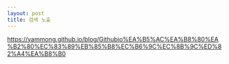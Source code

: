 ```yaml
---
layout: post
title: 검색 노출
---
```

https://yammong.github.io/blog/Githubio%EA%B5%AC%EA%B8%80%EA%B2%80%EC%83%89%EB%85%B8%EC%B6%9C%EC%8B%9C%ED%82%A4%EA%B8%B0
